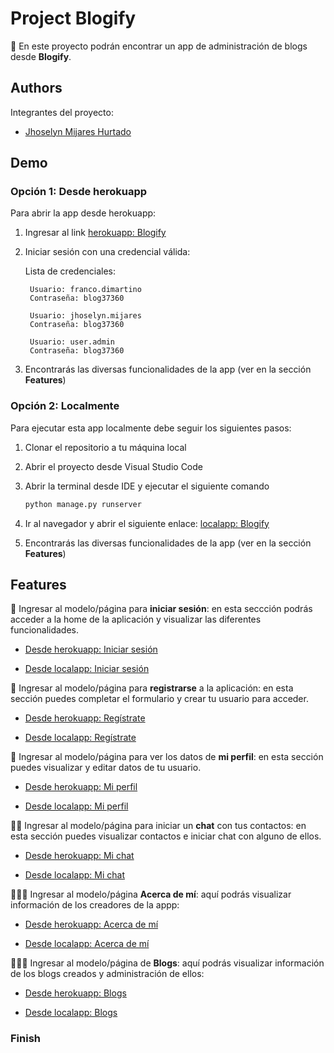 
# Project Blogify

🚀 En este proyecto podrán encontrar un app de administración de blogs desde **Blogify**.

## Authors

Integrantes del proyecto:

- [Jhoselyn Mijares Hurtado](https://www.github.com/jhosymijares)

## Demo

### Opción 1: Desde herokuapp

  Para abrir la app desde herokuapp:

  1. Ingresar al link [herokuapp: Blogify](https://my-blogify.herokuapp.com/blogify/)
  2. Iniciar sesión con una credencial válida:

      Lista de credenciales:

          Usuario: franco.dimartino
          Contraseña: blog37360

          Usuario: jhoselyn.mijares
          Contraseña: blog37360

          Usuario: user.admin
          Contraseña: blog37360

  3. Encontrarás las diversas funcionalidades de la app (ver en la sección **Features**)

### Opción 2: Localmente

  Para ejecutar esta app localmente debe seguir los siguientes pasos:

  1. Clonar el repositorio a tu máquina local
  2. Abrir el proyecto desde Visual Studio Code
  3. Abrir la terminal desde IDE y ejecutar el siguiente comando

      ```bash
      python manage.py runserver
      ```

  4. Ir al navegador y abrir el siguiente enlace: [localapp: Blogify](http://localhost:8000/blogify/)

  5. Encontrarás las diversas funcionalidades de la app (ver en la sección **Features**)

## Features

🔐 Ingresar al modelo/página para **iniciar sesión**: en esta seccción podrás acceder a la home de la aplicación y visualizar las diferentes funcionalidades.

  - [Desde herokuapp: Iniciar sesión](https://my-blogify.herokuapp.com/accounts/login/)

  - [Desde localapp: Iniciar sesión](http://localhost:8000/blogify/accounts/login/)


🦾 Ingresar al modelo/página para **registrarse** a la aplicación: en esta sección puedes completar el formulario y crear tu usuario para acceder.

  - [Desde herokuapp: Regístrate](https://my-blogify.herokuapp.com/accounts/signup/)

  - [Desde localapp: Regístrate](http://localhost:8000/blogify/accounts/signup/)


🤩 Ingresar al modelo/página para ver los datos de **mi perfil**: en esta sección puedes visualizar y editar datos de tu usuario.

  - [Desde herokuapp: Mi perfil](https://my-blogify.herokuapp.com/accounts/profile/)

  - [Desde localapp: Mi perfil](http://localhost:8000/blogify/accounts/profile/)


🙌🏼 Ingresar al modelo/página para iniciar un **chat** con tus contactos: en esta sección puedes visualizar contactos e iniciar chat con alguno de ellos.

  - [Desde herokuapp: Mi chat](https://my-blogify.herokuapp.com/chat/)

  - [Desde localapp: Mi chat](http://localhost:8000/blogify/chat/)


🙋🏻‍♀️ Ingresar al modelo/página **Acerca de mí**: aquí podrás visualizar información de los creadores de la appp:

  - [Desde herokuapp: Acerca de mí](https://my-blogify.herokuapp.com/acerca-de-mi)

  - [Desde localapp: Acerca de mí](http://localhost:8000/blogify/acerca-de-mi)


🙋🏻‍♀️ Ingresar al modelo/página de **Blogs**: aquí podrás visualizar información de los blogs creados y administración de ellos:

  - [Desde herokuapp: Blogs](https://my-blogify.herokuapp.com/blogs)

  - [Desde localapp: Blogs](http://localhost:8000/blogify/blogs)
  

### Finish
